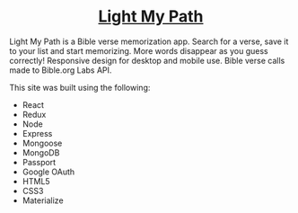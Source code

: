 <a href="http://ligthmypath.herokuapp.com"> <h1 align=center>Light My Path</h1> </a>

Light My Path is a Bible verse memorization app.  Search for a verse, save it to your list and start memorizing.  More words disappear as you guess correctly!  Responsive design for desktop and mobile use.  Bible verse calls made to Bible.org Labs API.

This site was built using the following:

- React
- Redux
- Node
- Express
- Mongoose
- MongoDB
- Passport
- Google OAuth
- HTML5
- CSS3
- Materialize
